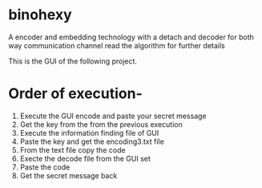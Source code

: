 # binohexy
A encoder and embedding technology with a detach and decoder for both way communication channel
read the algorithm for further details

This is the GUI of the following project. 
# Order of execution-
1. Execute the GUI encode and paste your secret message
2. Get the key from the from the previous execution
3. Execute the information finding file of GUI
4. Paste the key and get the encoding3.txt file
5. From the text file copy the code
6. Execte the decode file from the GUI set
7. Paste the code
8. Get the secret message back
